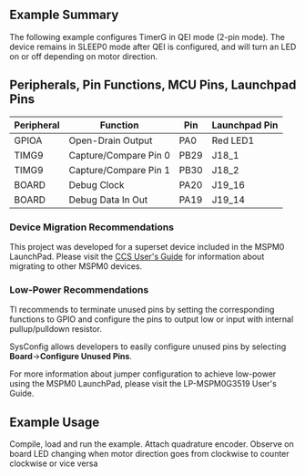 ## Example Summary
The following example configures TimerG in QEI mode (2-pin mode). The device remains in SLEEP0 mode after
QEI is configured, and will turn an LED on or off depending on motor direction.

## Peripherals, Pin Functions, MCU Pins, Launchpad Pins
| Peripheral | Function | Pin | Launchpad Pin |
| --- | --- | --- | --- |
| GPIOA | Open-Drain Output | PA0 | Red LED1 |
| TIMG9 | Capture/Compare Pin 0 | PB29 | J18_1 |
| TIMG9 | Capture/Compare Pin 1 | PB30 | J18_2 |
| BOARD | Debug Clock | PA20 | J19_16 |
| BOARD | Debug Data In Out | PA19 | J19_14 |

### Device Migration Recommendations
This project was developed for a superset device included in the MSPM0 LaunchPad. Please
visit the [CCS User's Guide](https://software-dl.ti.com/msp430/esd/MSPM0-SDK/latest/docs/english/tools/ccs_ide_guide/doc_guide/doc_guide-srcs/ccs_ide_guide.html#sysconfig-project-migration)
for information about migrating to other MSPM0 devices.

### Low-Power Recommendations
TI recommends to terminate unused pins by setting the corresponding functions to
GPIO and configure the pins to output low or input with internal
pullup/pulldown resistor.

SysConfig allows developers to easily configure unused pins by selecting **Board**→**Configure Unused Pins**.

For more information about jumper configuration to achieve low-power using the
MSPM0 LaunchPad, please visit the LP-MSPM0G3519 User's Guide.

## Example Usage
Compile, load and run the example. Attach quadrature encoder. Observe on board
LED changing when motor direction goes from clockwise to counter clockwise or
vice versa
